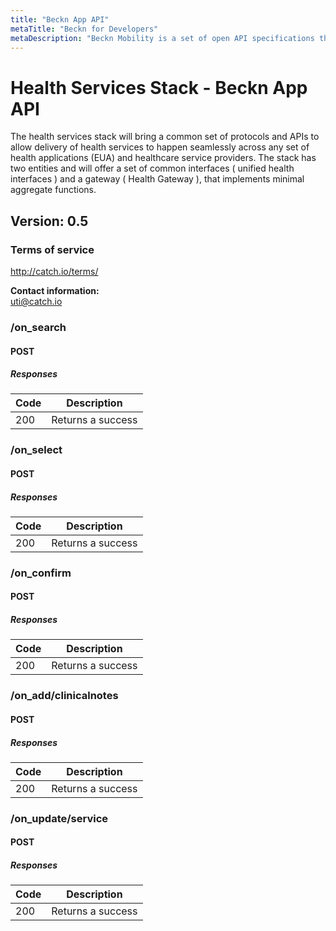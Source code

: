 ```yaml
---
title: "Beckn App API"
metaTitle: "Beckn for Developers"
metaDescription: "Beckn Mobility is a set of open API specifications that work as an open protocol for interoperable services."
---
```


# Health Services Stack - Beckn App API
The health services stack will bring a common set of protocols and APIs to allow delivery of health services to happen seamlessly across any set of health applications (EUA) and healthcare service providers. The stack has two entities and will offer a set of common interfaces ( unified health interfaces ) and a gateway ( Health Gateway ), that implements minimal aggregate functions.

## Version: 0.5

### Terms of service
http://catch.io/terms/

**Contact information:**  
uti@catch.io  

### /on_search

#### POST
##### Responses

| Code | Description |
| ---- | ----------- |
| 200 | Returns a success |

### /on_select

#### POST
##### Responses

| Code | Description |
| ---- | ----------- |
| 200 | Returns a success |

### /on_confirm

#### POST
##### Responses

| Code | Description |
| ---- | ----------- |
| 200 | Returns a success |

### /on_add/clinicalnotes

#### POST
##### Responses

| Code | Description |
| ---- | ----------- |
| 200 | Returns a success |

### /on_update/service

#### POST
##### Responses

| Code | Description |
| ---- | ----------- |
| 200 | Returns a success |